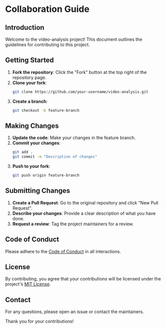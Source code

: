 # Collaboration Guide

## Introduction
Welcome to the video-analysis project! This document outlines the guidelines for contributing to this project.

## Getting Started
1. **Fork the repository**: Click the "Fork" button at the top right of the repository page.
2. **Clone your fork**: 
    ```bash
    git clone https://github.com/your-username/video-analysis.git
    ```
3. **Create a branch**: 
    ```bash
    git checkout -b feature-branch
    ```

## Making Changes
1. **Update the code**: Make your changes in the feature branch.
2. **Commit your changes**: 
    ```bash
    git add .
    git commit -m "Description of changes"
    ```
3. **Push to your fork**: 
    ```bash
    git push origin feature-branch
    ```

## Submitting Changes
1. **Create a Pull Request**: Go to the original repository and click "New Pull Request".
2. **Describe your changes**: Provide a clear description of what you have done.
3. **Request a review**: Tag the project maintainers for a review.

## Code of Conduct
Please adhere to the [Code of Conduct](CODE_OF_CONDUCT.md) in all interactions.

## License
By contributing, you agree that your contributions will be licensed under the project's [MIT License](LICENSE).

## Contact
For any questions, please open an issue or contact the maintainers.

Thank you for your contributions!
